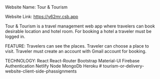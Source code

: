 Website Name: Tour & Tourism

Website Link: https://y62mr.csb.app

Tour & Tourism is a travel management web app where travelers can book desirable location and hotel room. For booking a hotel a traveler must be logged in.

FEATURE:
Travelers can see the places.
Traveler can choose a place to visit.
Traveler must create an account with Gmail account for booking.

TECHNOLOGY:
React
React-Router
Bootstrap
Material-UI
Firebase Authentication
Netlify
Node
MongoDb
Heroku
#   t o u r i s m - o r - d e l i v e r y - w e b s i t e - c l i e n t - s i d e - p h a s s i g n m e n t s  
 